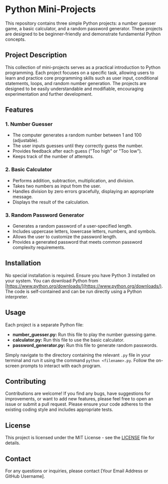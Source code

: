 # Python Mini-Projects

This repository contains three simple Python projects: a number guesser game, a basic calculator, and a random password generator.  These projects are designed to be beginner-friendly and demonstrate fundamental Python concepts.

## Project Description

This collection of mini-projects serves as a practical introduction to Python programming. Each project focuses on a specific task, allowing users to learn and practice core programming skills such as user input, conditional statements, loops, and random number generation.  The projects are designed to be easily understandable and modifiable, encouraging experimentation and further development.

## Features

### 1. Number Guesser

*   The computer generates a random number between 1 and 100 (adjustable).
*   The user inputs guesses until they correctly guess the number.
*   Provides feedback after each guess ("Too high" or "Too low").
*   Keeps track of the number of attempts.

### 2. Basic Calculator

*   Performs addition, subtraction, multiplication, and division.
*   Takes two numbers as input from the user.
*   Handles division by zero errors gracefully, displaying an appropriate message.
*   Displays the result of the calculation.

### 3. Random Password Generator

*   Generates a random password of a user-specified length.
*   Includes uppercase letters, lowercase letters, numbers, and symbols.
*   Allows the user to customize the password length.
*   Provides a generated password that meets common password complexity requirements.


## Installation

No special installation is required.  Ensure you have Python 3 installed on your system. You can download Python from [https://www.python.org/downloads/](https://www.python.org/downloads/).  The code is self-contained and can be run directly using a Python interpreter.

## Usage

Each project is a separate Python file:

*   **number_guesser.py:** Run this file to play the number guessing game.
*   **calculator.py:** Run this file to use the basic calculator.
*   **password_generator.py:** Run this file to generate random passwords.

Simply navigate to the directory containing the relevant `.py` file in your terminal and run it using the command `python <filename>.py`.  Follow the on-screen prompts to interact with each program.


## Contributing

Contributions are welcome!  If you find any bugs, have suggestions for improvements, or want to add new features, please feel free to open an issue or submit a pull request.  Please ensure your code adheres to the existing coding style and includes appropriate tests.

## License

This project is licensed under the MIT License - see the [LICENSE](LICENSE) file for details.


## Contact

For any questions or inquiries, please contact [Your Email Address or GitHub Username].
